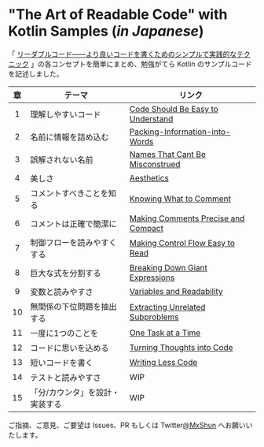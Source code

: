 # "The Art of Readable Code" with Kotlin Samples (*in Japanese*)
「 [リーダブルコード――より良いコードを書くためのシンプルで実践的なテクニック](https://www.oreilly.co.jp/books/9784873115658/) 」の各コンセプトを簡単にまとめ、勉強がてら Kotlin のサンプルコードを記述しました。

| 章 | テーマ| リンク |
| :---: | --- | --- |
|  1 | 理解しやすいコード | [Code Should Be Easy to Understand](https://github.com/MxShun/readable-code-with-kotlin/tree/main/Chapter01_Code-Should-Be-Easy-to-Understand#readme) | 
|  2 | 名前に情報を詰め込む | [Packing-Information-into-Words](https://github.com/MxShun/readable-code-with-kotlin/tree/main/Chapter02_Packing-Information-into-Words#readme) |
|  3 | 誤解されない名前 | [Names That Cant Be Misconstrued](https://github.com/MxShun/readable-code-with-kotlin/tree/main/Chapter03_Names-That-Cant-Be-Misconstrued#readme) |
|  4 | 美しさ | [Aesthetics](https://github.com/MxShun/readable-code-with-kotlin/tree/main/Chapter04_Aesthetics#readme) |
|  5 | コメントすべきことを知る | [Knowing What to Comment](https://github.com/MxShun/readable-code-with-kotlin/tree/main/Chapter05_Knowing-What-to-Comment#readme) |
|  6 | コメントは正確で簡潔に | [Making Comments Precise and Compact](https://github.com/MxShun/readable-code-with-kotlin/tree/main/Chapter06_Making-Comments-Precise-and-Compact#readme) |
|  7 | 制御フローを読みやすくする | [Making Control Flow Easy to Read](https://github.com/MxShun/readable-code-with-kotlin/tree/main/Chapter07_Making-Control-Flow-Easy-to-Read#readme) |
|  8 | 巨大な式を分割する | [Breaking Down Giant Expressions](https://github.com/MxShun/readable-code-with-kotlin/tree/main/Chapter08_Breaking-Down-Giant-Expressions#readme) |
|  9 | 変数と読みやすさ | [Variables and Readability](https://github.com/MxShun/readable-code-with-kotlin/tree/main/Chapter09_Variables-and-Readability#readme) |
| 10 | 無関係の下位問題を抽出する| [Extracting Unrelated Subproblems](https://github.com/MxShun/readable-code-with-kotlin/tree/main/Chapter10_Extracting-Unrelated-Subproblems#readme) |
| 11 | 一度に1つのことを| [One Task at a Time](https://github.com/MxShun/readable-code-with-kotlin/tree/main/Chapter11_One-Task-at-a-Time#readme) |
| 12 | コードに思いを込める | [Turning Thoughts into Code](https://github.com/MxShun/readable-code-with-kotlin/tree/main/Chapter12_Turning-Thoughts-into-Code#readme) |
| 13 | 短いコードを書く| [Writing Less Code](https://github.com/MxShun/readable-code-with-kotlin/tree/main/Chapter13_Writing-Less-Code#readme) |
| 14 | テストと読みやすさ | WIP |
| 15 | 「分/カウンタ」を設計・実装する | WIP |

ご指摘、ご意見、ご要望は Issues、PR もしくは Twitter[@MxShun](https://twitter.com/MxShun) へお願いいたします。